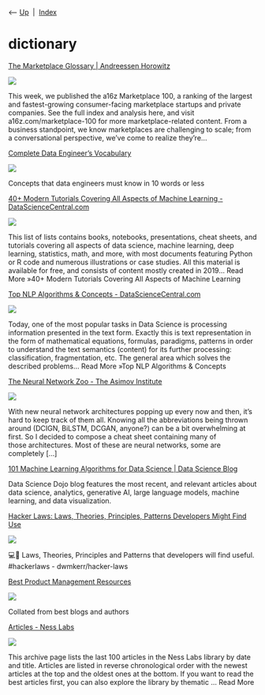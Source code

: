 <div class="nav">

⟵ [Up](index.html)  \|  [Index](index.html)

</div>

# dictionary

<div class="cards">

<div class="card">

<div class="card-title">

[The Marketplace Glossary \| Andreessen
Horowitz](https://a16z.com/2020/02/18/marketplace-glossary)

</div>

<div class="card-image">

[![](https://d1lamhf6l6yk6d.cloudfront.net/uploads/2023/04/The-Marketplace-Glossary.jpg)](https://a16z.com/2020/02/18/marketplace-glossary)

</div>

This week, we published the a16z Marketplace 100, a ranking of the
largest and fastest-growing consumer-facing marketplace startups and
private companies. See the full index and analysis here, and visit
a16z.com/marketplace-100 for more marketplace-related content. From a
business standpoint, we know marketplaces are challenging to scale; from
a conversational perspective, we’ve come to realize they’re...

</div>

<div class="card">

<div class="card-title">

[Complete Data Engineer’s
Vocabulary](https://towardsdatascience.com/complete-data-engineers-vocabulary-87967e374fad?source=rss----7f60cf5620c9---4)

</div>

<div class="card-image">

[![](https://miro.medium.com/v2/resize:fit:1200/1*j0ygxtpcMo74J5j5ESAAGg.jpeg)](https://towardsdatascience.com/complete-data-engineers-vocabulary-87967e374fad?source=rss----7f60cf5620c9---4)

</div>

Concepts that data engineers must know in 10 words or less

</div>

<div class="card">

<div class="card-title">

[40+ Modern Tutorials Covering All Aspects of Machine Learning -
DataScienceCentral.com](https://www.datasciencecentral.com/profiles/blogs/40-tutorials-covering-all-aspects-of-machine-learning?fbclid=IwAR0ICEIE5EOYzS_G1wpOh66ncN6K7B7k-vMaXFvsJkBNRF3RRSzgTsamTC0)

</div>

<div class="card-image">

[![](https://www.datasciencecentral.com/wp-content/uploads/2021/10/3660307211.png)](https://www.datasciencecentral.com/profiles/blogs/40-tutorials-covering-all-aspects-of-machine-learning?fbclid=IwAR0ICEIE5EOYzS_G1wpOh66ncN6K7B7k-vMaXFvsJkBNRF3RRSzgTsamTC0)

</div>

This list of lists contains books, notebooks, presentations, cheat
sheets, and tutorials covering all aspects of data science, machine
learning, deep learning, statistics, math, and more, with most documents
featuring Python or R code and numerous illustrations or case studies.
All this material is available for free, and consists of content mostly
created in 2019… Read More »40+ Modern Tutorials Covering All Aspects of
Machine Learning

</div>

<div class="card">

<div class="card-title">

[Top NLP Algorithms & Concepts -
DataScienceCentral.com](https://www.datasciencecentral.com/profiles/blogs/top-nlp-algorithms-amp-concepts?fbclid=IwAR27H3vxeQfFx6jy6LlB3QqDdwTWdunPjusukToXy_9Q6-0wYDa2xvA7ImA)

</div>

<div class="card-image">

[![](https://www.datasciencecentral.com/wp-content/uploads/2021/10/3780583691.jpg)](https://www.datasciencecentral.com/profiles/blogs/top-nlp-algorithms-amp-concepts?fbclid=IwAR27H3vxeQfFx6jy6LlB3QqDdwTWdunPjusukToXy_9Q6-0wYDa2xvA7ImA)

</div>

Today, one of the most popular tasks in Data Science is processing
information presented in the text form. Exactly this is text
representation in the form of mathematical equations, formulas,
paradigms, patterns in order to understand the text semantics (content)
for its further processing: classification, fragmentation, etc. The
general area which solves the described problems… Read More »Top NLP
Algorithms & Concepts

</div>

<div class="card">

<div class="card-title">

[The Neural Network Zoo - The Asimov
Institute](http://www.asimovinstitute.org/neural-network-zoo)

</div>

<div class="card-image">

[![](https://www.asimovinstitute.org/wp-content/uploads/2016/09/building-922529_1920.jpg)](http://www.asimovinstitute.org/neural-network-zoo)

</div>

With new neural network architectures popping up every now and then,
it’s hard to keep track of them all. Knowing all the abbreviations being
thrown around (DCIGN, BiLSTM, DCGAN, anyone?) can be a bit overwhelming
at first. So I decided to compose a cheat sheet containing many of
those architectures. Most of these are neural networks, some are
completely \[…\]

</div>

<div class="card">

<div class="card-title">

[101 Machine Learning Algorithms for Data Science \| Data Science
Blog](https://blog.datasciencedojo.com/machine-learning-algorithms)

</div>

Data Science Dojo blog features the most recent, and relevant articles
about data science, analytics, generative AI, large language models,
machine learning, and data visualization.

</div>

<div class="card">

<div class="card-title">

[Hacker Laws: Laws, Theories, Principles, Patterns Developers Might Find
Use](https://github.com/dwmkerr/hacker-laws)

</div>

<div class="card-image">

[![](https://repository-images.githubusercontent.com/118858739/dc0ee080-6ab8-11e9-8b5e-e448b8fe667c)](https://github.com/dwmkerr/hacker-laws)

</div>

💻📖 Laws, Theories, Principles and Patterns that developers will find
useful. \#hackerlaws - dwmkerr/hacker-laws

</div>

<div class="card">

<div class="card-title">

[Best Product Management
Resources](https://pmresources.wordpress.com/page/1)

</div>

<div class="card-image">

[![](https://s0.wp.com/i/blank.jpg)](https://pmresources.wordpress.com/page/1)

</div>

Collated from best blogs and authors

</div>

<div class="card">

<div class="card-title">

[Articles - Ness Labs](https://nesslabs.com/articles)

</div>

<div class="card-image">

[![](https://nesslabs.com/wp-content/uploads/2019/08/full-stack-personal-development.png)](https://nesslabs.com/articles)

</div>

This archive page lists the last 100 articles in the Ness Labs library
by date and title. Articles are listed in reverse chronological order
with the newest articles at the top and the oldest ones at the bottom.
If you want to read the best articles first, you can also explore the
library by thematic ... Read More

</div>

</div>
